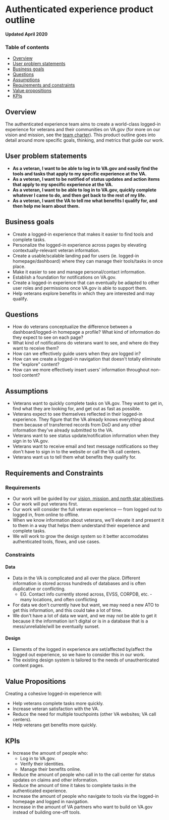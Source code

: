 # Authenticated experience product outline 

**Updated April 2020**

### Table of contents
- [Overview](#overview)
- [User problem statements](#user-problem-statements) 
- [Business goals](#business-goals) 
- [Questions](#questions) 
- [Assumptions](#assumptions) 
- [Requirements and constraints](#requirements-and-constraints)  
- [Value propositions](#value-propositions) 
- [KPIs](#kpis) 

## Overview

The authenticated experience team aims to create a world-class logged-in experience for veterans and their communities on VA.gov (for more on our vision and mission, see the [team charter](https://github.com/department-of-veterans-affairs/va.gov-team/blob/master/teams/vsa/teams/authenticated-experience/charter.md)). This product outline goes into detail around more specific goals, thinking, and metrics that guide our work.  

## User problem statements 

- **As a veteran, I want to be able to log in to VA.gov and easily find the tools and tasks that apply to my specific experience at the VA.**
- **As a veteran, I want to be notified of status updates and action items that apply to my specific experience at the VA.**
- **As a veteran, I want to be able to log in to VA.gov, quickly complete whatever I came to do, and then get back to the rest of my life.**
- **As a veteran, I want the VA to tell me what benefits I qualify for, and then help me learn about them.**

## Business goals 

- Create a logged-in experience that makes it easier to find tools and complete tasks.
- Personalize the logged-in experience across pages by elevating contextually-relevant veteran information.
- Create a usable/scalable landing pad for users (ie. logged-in homepage/dashboard) where they can manage their tools/tasks in once place.
- Make it easier to see and manage personal/contact information.
- Establish a foundation for notifications on VA.gov.
- Create a logged-in experience that can eventually be adapted to other user roles and permissions once VA.gov is able to support them.
- Help veterans explore benefits in which they are interested and may qualify. 

## Questions 

- How do veterans conceptualize the difference between a dashboard/logged-in homepage a profile? What kind of information do they expect to see on each page?
- What kind of notifications do veterans want to see, and where do they want to receive them?
- How can we effectively guide users when they are logged in?
- How can we create a logged-in navigation that doesn't totally eliminate the "explore" content?
- How can we more effectively insert users' information throughout non-tool content?

## Assumptions 

- Veterans want to quickly complete tasks on VA.gov. They want to get in, find what they are looking for, and get out as fast as possible.
- Veterans expect to see themselves reflected in their logged-in experience. They figure that the VA already knows everything about them because of transferred records from DoD and any other information they've already submitted to the VA.
- Veterans want to see status update/notification information when they sign in to VA.gov.
- Veterans want to receive email and text message notifications so they don't have to sign in to the website or call the VA call centers.
- Veterans want us to tell them what benefits they qualify for.

## Requirements and Constraints 

### Requirements

- Our work will be guided by our [vision, mission, and north star objectives](https://github.com/department-of-veterans-affairs/va.gov-team/blob/master/teams/vsa/teams/authenticated-experience/charter.md#vision).
- Our work will put veterans first.
- Our work will consider the full veteran experience — from logged out to logged in, from online to offline.
- When we know information about veterans, we'll elevate it and present it to them in a way that helps them understand their experience and complete tasks.
- We will work to grow the design system so it better accomodates authenticated tools, flows, and use cases.

### Constraints

#### Data
- Data in the VA is complicated and all over the place. Different information is stored across hundreds of databases and is often duplicative or conflicting.
  - EG. Contact info currently stored across, EVSS, CORPDB, etc. - many locations, and often conflicting 
- For data we don't currently have but want, we may need a new ATO to get this information, and this could take a lot of time.
- We don't have a lot of data we want, and we may not be able to get it because it the information isn't digital or is in a database that is a mess/unreliable/will be eventually sunset.

#### Design

- Elements of the logged in experience are set/affected by/affect the logged out experience, so we have to consider this in our work.
- The existing design system is tailored to the needs of unauthenticated content pages. 

## Value Propositions  

Creating a cohesive logged-in experience will:

- Help veterans complete tasks more quickly.
- Increase veteran satisfaction with the VA.
- Reduce the need for multiple touchpoints (other VA websites; VA call centers).
- Help veterans get benefits more quickly.

## KPIs 

- Increase the amount of people who:
  - Log in to VA.gov.
  - Verify their identities.
  - Manage their benefits online.
- Reduce the amount of people who call in to the call center for status updates on claims and other information.
- Reduce the amount of time it takes to complete tasks in the authenticated experience.
- Increase the amount of people who navigate to tools via the logged-in homepage and logged in navigation.
- Increase in the amount of VA partners who want to build on VA.gov instead of building one-off tools.
